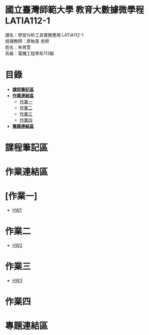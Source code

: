 # 國立臺灣師範大學 教育大數據微學程 LATIA112-1
課名：學習分析工具實務應用 LATIA112-1  
授課教師：廖執善 老師  
姓名：朱育萱  
系級：電機工程學系113級  
# 目錄  
* [**課程筆記區**](https://github.com/cyh900921/LATIA112-1#課程筆記區)  
* [**作業連結區**](https://github.com/cyh900921/LATIA112-1#作業連結區)  
  * [作業一](https://github.com/cyh900921/LATIA112-1#作業一)
  * [作業二](https://github.com/cyh900921/LATIA112-1#作業二)
  * [作業三](https://github.com/cyh900921/LATIA112-1#作業三)
  * [作業四](https://github.com/cyh900921/LATIA112-1#作業四)
* [**專題連結區**](https://github.com/cyh900921/LATIA112-1#專題連結區)
# 課程筆記區
# 作業連結區  
# [作業一]
  * [HW1](https://github.com/cyh900921/LATIA112-1/tree/main/hw1) 
# 作業二  
  * [HW2](https://github.com/cyh900921/LATIA112-1/tree/main/hw2)
# 作業三  
  * [HW3](https://github.com/cyh900921/LATIA112-1/tree/main/hw3)
# 作業四
# 專題連結區  
